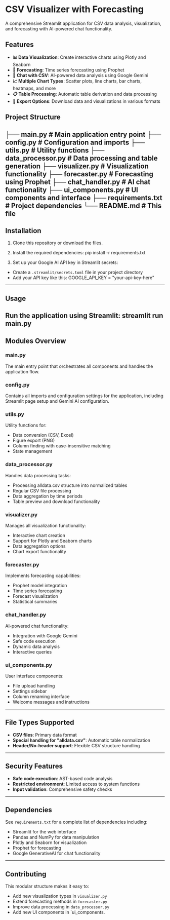 # CSV Visualizer with Forecasting

A comprehensive Streamlit application for CSV data analysis, visualization, and forecasting with AI-powered chat functionality.

## Features

- **📊 Data Visualization**: Create interactive charts using Plotly and Seaborn
- **🔮 Forecasting**: Time series forecasting using Prophet
- **🤖 Chat with CSV**: AI-powered data analysis using Google Gemini
- **📈 Multiple Chart Types**: Scatter plots, line charts, bar charts, heatmaps, and more
- **📋 Table Processing**: Automatic table derivation and data processing
- **💾 Export Options**: Download data and visualizations in various formats

## Project Structure

├── main.py                 # Main application entry point
├── config.py              # Configuration and imports
├── utils.py               # Utility functions
├── data_processor.py      # Data processing and table generation
├── visualizer.py          # Visualization functionality
├── forecaster.py          # Forecasting using Prophet
├── chat_handler.py        # AI chat functionality
├── ui_components.py       # UI components and interface
├── requirements.txt       # Project dependencies
└── README.md             # This file
---

## Installation

1. Clone this repository or download the files.

2. Install the required dependencies:
pip install -r requirements.txt
3. Set up your Google AI API key in Streamlit secrets:

- Create a `.streamlit/secrets.toml` file in your project directory
- Add your API key like this:
GOOGLE_API_KEY = "your-api-key-here"
---

## Usage

Run the application using Streamlit:
streamlit run main.py
---

## Modules Overview

### main.py

The main entry point that orchestrates all components and handles the application flow.

### config.py

Contains all imports and configuration settings for the application, including Streamlit page setup and Gemini AI configuration.

### utils.py

Utility functions for:

- Data conversion (CSV, Excel)
- Figure export (PNG)
- Column finding with case-insensitive matching
- State management

### data_processor.py

Handles data processing tasks:

- Processing alldata.csv structure into normalized tables
- Regular CSV file processing
- Data aggregation by time periods
- Table preview and download functionality

### visualizer.py

Manages all visualization functionality:

- Interactive chart creation
- Support for Plotly and Seaborn charts
- Data aggregation options
- Chart export functionality

### forecaster.py

Implements forecasting capabilities:

- Prophet model integration
- Time series forecasting
- Forecast visualization
- Statistical summaries

### chat_handler.py

AI-powered chat functionality:

- Integration with Google Gemini
- Safe code execution
- Dynamic data analysis
- Interactive queries

### ui_components.py

User interface components:

- File upload handling
- Settings sidebar
- Column renaming interface
- Welcome messages and instructions

---

## File Types Supported

- **CSV files**: Primary data format
- **Special handling for "alldata.csv"**: Automatic table normalization
- **Header/No-header support**: Flexible CSV structure handling

---

## Security Features

- **Safe code execution**: AST-based code analysis
- **Restricted environment**: Limited access to system functions
- **Input validation**: Comprehensive safety checks

---

## Dependencies

See `requirements.txt` for a complete list of dependencies including:

- Streamlit for the web interface
- Pandas and NumPy for data manipulation
- Plotly and Seaborn for visualization
- Prophet for forecasting
- Google GenerativeAI for chat functionality

---

## Contributing

This modular structure makes it easy to:

- Add new visualization types in `visualizer.py`
- Extend forecasting methods in `forecaster.py`
- Improve data processing in `data_processor.py`
- Add new UI components in `ui_components.